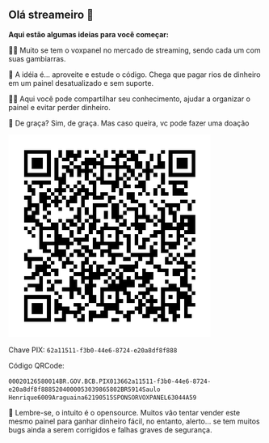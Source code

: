 ## Olá streameiro 👋

**Aqui estão algumas ideias para você começar:**


🙋‍♀️ Muito se tem o voxpanel no mercado de streaming, sendo cada um com suas gambiarras. 

🌈 A idéia é... aproveite e estude o código. Chega que pagar rios de dinheiro em um painel desatualizado e sem suporte.

👩‍💻 Aqui você pode compartilhar seu conhecimento, ajudar a organizar o painel e evitar perder dinheiro.

🍿 De graça? Sim, de graça. Mas caso queira, vc pode fazer uma doação

![QrCode PIX](qrpix.png)

Chave PIX: `62a11511-f3b0-44e6-8724-e20a8df8f888`

Código QRCode:
```
00020126580014BR.GOV.BCB.PIX013662a11511-f3b0-44e6-8724-e20a8df8f8885204000053039865802BR5914Saulo Henrique6009Araguaina62190515SPONSORVOXPANEL63044A59
```

🧙 Lembre-se, o intuito é o opensource. Muitos vão tentar vender este mesmo painel para ganhar dinheiro fácil, no entanto, alerto... se tem muitos bugs ainda a serem corrigidos e falhas graves de segurança.

